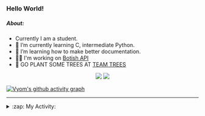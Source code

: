 ### Hello World!

##### About:
- Currently I am a student.
- 🌱 I’m currently learning C, intermediate Python.
- 🌱 I’m learning how to make better documentation.
- 👨‍💻 I'm working on [Botish API](https://github.com/Vyvy-vi/api)
- 🌱 GO PLANT SOME TREES AT [TEAM TREES](https://teamtrees.org/)

<p align="center">
  <a href="https://twitter.com/Vyvy_viM"><img target="_blank" src="https://img.shields.io/badge/twitter%20@Vyvy_viM-0D95E8?style=for-the-badge&logo=twitter&logoColor=white"/></a> 
  <a href="https://vyvy-vi.github.io/portfolio"><img target="_blank" src="https://img.shields.io/badge/-I_love_open_source-green?style=for-the-badge&logo=github&logoColor=black"/></a> 
</p>

[![Vyom's github activity graph](https://activity-graph.herokuapp.com/graph?username=Vyvy-vi)](https://github.com/ashutosh00710/github-readme-activity-graph)

---
<details>
  <summary>:zap: My Activity:</summary>
  
<!--START_SECTION:waka-->
![Code Time](http://img.shields.io/badge/Code%20Time-721%20hrs%2035%20mins-blue)

**I'm a Night 🦉** 

```text
🌞 Morning    57 commits     ██░░░░░░░░░░░░░░░░░░░░░░░   7.89% 
🌆 Daytime    177 commits    ██████░░░░░░░░░░░░░░░░░░░   24.52% 
🌃 Evening    245 commits    ████████░░░░░░░░░░░░░░░░░   33.93% 
🌙 Night      243 commits    ████████░░░░░░░░░░░░░░░░░   33.66%

```
📅 **I'm Most Productive on Sunday** 

```text
Monday       72 commits     ██░░░░░░░░░░░░░░░░░░░░░░░   9.97% 
Tuesday      116 commits    ████░░░░░░░░░░░░░░░░░░░░░   16.07% 
Wednesday    118 commits    ████░░░░░░░░░░░░░░░░░░░░░   16.34% 
Thursday     101 commits    ███░░░░░░░░░░░░░░░░░░░░░░   13.99% 
Friday       79 commits     ██░░░░░░░░░░░░░░░░░░░░░░░   10.94% 
Saturday     84 commits     ███░░░░░░░░░░░░░░░░░░░░░░   11.63% 
Sunday       152 commits    █████░░░░░░░░░░░░░░░░░░░░   21.05%

```


📊 **This Week I Spent My Time On** 

```text
🔥 Editors: 
VS Code                  13 hrs 46 mins      █████████████████████████   99.69% 
Vim                      2 mins              ░░░░░░░░░░░░░░░░░░░░░░░░░   0.31%

🐱‍💻 Projects: 
praise_backend_js        8 hrs 36 mins       ███████████████░░░░░░░░░░   62.39% 
Unknown Project          2 hrs 55 mins       █████░░░░░░░░░░░░░░░░░░░░   21.16% 
discord-bot              1 hr 20 mins        ██░░░░░░░░░░░░░░░░░░░░░░░   9.65% 
discord-bot-army         54 mins             █░░░░░░░░░░░░░░░░░░░░░░░░   6.62% 
onboarding-bot           1 min               ░░░░░░░░░░░░░░░░░░░░░░░░░   0.18%

```


 Last Updated on 13/04/2022 02:34:22 UTC
<!--END_SECTION:waka-->
</details>
